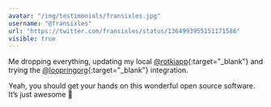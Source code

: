 ```yaml
---
avatar: "/img/testimonials/fransixles.jpg"
username: "@fransixles"
url: "https://twitter.com/fransixles/status/1364993955151171586"
visible: true
---
```


Me dropping everything, updating my local [@rotkiapp](https://twitter.com/rotkiapp){:target="\_blank"} and trying the [@loopringorg](https://twitter.com/loopringorg){:target="\_blank"} integration.

Yeah, you should get your hands on this wonderful open source software. It’s just awesome 👏
